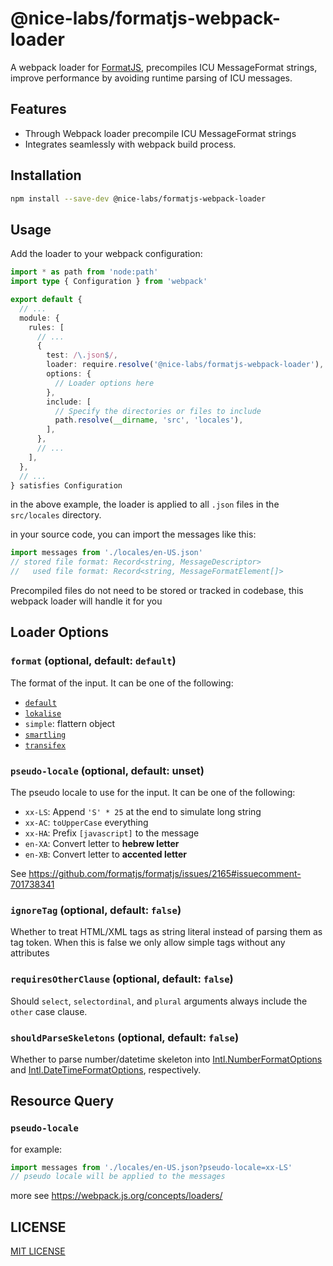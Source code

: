 # @nice-labs/formatjs-webpack-loader

A webpack loader for [FormatJS](https://formatjs.io), precompiles ICU MessageFormat strings, improve performance by avoiding runtime parsing of ICU messages.

## Features

- Through Webpack loader precompile ICU MessageFormat strings
- Integrates seamlessly with webpack build process.

## Installation

```bash
npm install --save-dev @nice-labs/formatjs-webpack-loader
```

## Usage

Add the loader to your webpack configuration:

```typescript
import * as path from 'node:path'
import type { Configuration } from 'webpack'

export default {
  // ...
  module: {
    rules: [
      // ...
      {
        test: /\.json$/,
        loader: require.resolve('@nice-labs/formatjs-webpack-loader'),
        options: {
          // Loader options here
        },
        include: [
          // Specify the directories or files to include
          path.resolve(__dirname, 'src', 'locales'),
        ],
      },
      // ...
    ],
  },
  // ...
} satisfies Configuration
```

in the above example, the loader is applied to all `.json` files in the `src/locales` directory.

in your source code, you can import the messages like this:

```typescript
import messages from './locales/en-US.json'
// stored file format: Record<string, MessageDescriptor>
//   used file format: Record<string, MessageFormatElement[]>
```

Precompiled files do not need to be stored or tracked in codebase, this webpack loader will handle it for you

## Loader Options

### **`format`** (optional, default: `default`)

The format of the input. It can be one of the following:

- [`default`]
- [`lokalise`]
- `simple`: flattern object
- [`smartling`]
- [`transifex`]

[`default`]: https://formatjs.github.io/docs/react-intl/api/#message-descriptor
[`lokalise`]: https://docs.lokalise.com/en/articles/3229161-structured-json
[`smartling`]: https://help.smartling.com/hc/en-us/articles/360008000733-JSON
[`transifex`]: https://help.transifex.com/en/articles/6220899-structured-json

### **`pseudo-locale`** (optional, default: unset)

The pseudo locale to use for the input. It can be one of the following:

- `xx-LS`: Append `'S' * 25` at the end to simulate long string
- `xx-AC`: `toUpperCase` everything
- `xx-HA`: Prefix `[javascript]` to the message
- `en-XA`: Convert letter to **hebrew letter**
- `en-XB`: Convert letter to **accented letter**

See <https://github.com/formatjs/formatjs/issues/2165#issuecomment-701738341>

### **`ignoreTag`** (optional, default: `false`)

Whether to treat HTML/XML tags as string literal instead of parsing them as tag token.
When this is false we only allow simple tags without any attributes

### **`requiresOtherClause`** (optional, default: `false`)

Should `select`, `selectordinal`, and `plural` arguments always include the `other` case clause.

### **`shouldParseSkeletons`** (optional, default: `false`)

Whether to parse number/datetime skeleton into [Intl.NumberFormatOptions] and [Intl.DateTimeFormatOptions], respectively.

[Intl.NumberFormatOptions]: https://formatjs.github.io/docs/intl/#formatnumber
[Intl.DateTimeFormatOptions]: https://formatjs.github.io/docs/intl/#formatdate

## Resource Query

### **`pseudo-locale`**

for example:

```ts
import messages from './locales/en-US.json?pseudo-locale=xx-LS'
// pseudo locale will be applied to the messages
```

more see <https://webpack.js.org/concepts/loaders/>

## LICENSE

[MIT LICENSE](LICENSE.txt)
